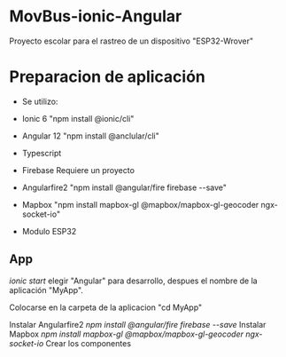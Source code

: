 # MovBus-ionic-Angular
Proyecto escolar para el rastreo de un dispositivo "ESP32-Wrover"

# Preparacion de aplicación

* Se utilizo:
* Ionic 6 
"npm install @ionic/cli"
* Angular 12 
"npm install @anclular/cli"
* Typescript
* Firebase 
Requiere un proyecto

* Angularfire2
"npm install @angular/fire firebase --save"

* Mapbox
"npm install mapbox-gl @mapbox/mapbox-gl-geocoder ngx-socket-io"

* Modulo ESP32

## App
*ionic start*
elegir "Angular" para desarrollo, despues el nombre de la aplicación "MyApp".

Colocarse en la carpeta de la aplicacion "cd MyApp"

Instalar Angularfire2 *npm install @angular/fire firebase --save*
Instalar Mapbox *npm install mapbox-gl @mapbox/mapbox-gl-geocoder ngx-socket-io*
Crear los componentes


